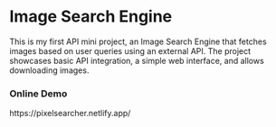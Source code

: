 
# Image Search Engine


<p>This is my first API mini project, an Image Search Engine that fetches images based on user queries using an external API.  The project showcases basic API integration, a simple web interface, and allows downloading images.</p>

<h3>Online Demo</h3>
https://pixelsearcher.netlify.app/


